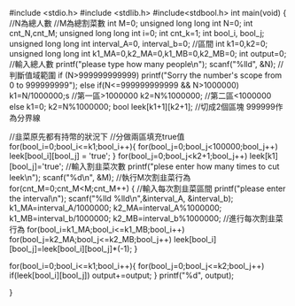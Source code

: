 #include <stdio.h>
#include <stdlib.h>
#include<stdbool.h>
int main(void) {
  //N為總人數
  //M為總割菜數
  int M=0;
  unsigned long long int N=0;
  int cnt_N,cnt_M;
  unsigned long long int i=0;
  int cnt_k=1;
  int bool_i, bool_j;
  unsigned long long int interval_A=0, interval_b=0; //區間
  int k1=0,k2=0;
  unsigned long long int k1_MA=0,k2_MA=0,k1_MB=0,k2_MB=0;
  int output=0;
  //輸入總人數
  printf("please type how many people\n");
  scanf("%lld", &N);
  //判斷值域範圍
  if (N>999999999999)
    printf("Sorry the number's scope from 0 to 999999999");
  else if(N<=999999999999 && N>1000000)
    k1=N/1000000;s //第一區>1000000
    k2=N%1000000; //第二區<1000000
  else 
    k1=0;
    k2=N%1000000;
  bool leek[k1+1][k2+1]; //切成2個區塊 999999作為分界線
  
  

  //韭菜原先都有持幣的狀況下 
  //分做兩區填充true值
  for(bool_i=0;bool_i<=k1;bool_i++){
    for(bool_j=0;bool_j<100000;bool_j++)
    leek[bool_i][bool_j] = 'true'; 
    }
    for(bool_j=0;bool_j<k2+1;bool_j++)
    leek[k1][bool_j]='true';
//輸入割韭菜次數
  printf("plese enter how many times to cut leek\n");
  scanf("%d\n", &M);
  //執行M次割韭菜行為
  for(cnt_M=0;cnt_M<M;cnt_M++)
  {
    //輸入每次割韭菜區間
    printf("please enter the interval\n");
    scanf("%lld %lld\n",&interval_A, &interval_b);
    k1_MA=interval_A/1000000;
    k2_MA=interval_A%1000000;
    k1_MB=interval_b/1000000;
    k2_MB=interval_b%1000000;
    //進行每次割韭菜行為
    for(bool_i=k1_MA;bool_i<=k1_MB;bool_i++)
      for(bool_j=k2_MA;bool_j<=k2_MB;bool_j++)
      leek[bool_i][bool_j]=leek[bool_i][bool_j]*(-1);
  }

  for(bool_i=0;bool_i<=k1;bool_i++){
    for(bool_j=0;bool_j<=k2;bool_j++)
    if(leek[bool_i][bool_j])
    output+=output;
  }
  printf("%d", output);

}
